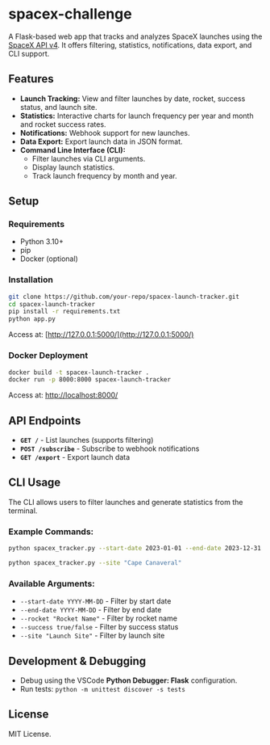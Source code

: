 # spacex-challenge

A Flask-based web app that tracks and analyzes SpaceX launches using the [SpaceX API v4](https://api.spacexdata.com/v4). It offers filtering, statistics, notifications, data export, and CLI support.

## Features

- **Launch Tracking:** View and filter launches by date, rocket, success status, and launch site.
- **Statistics:** Interactive charts for launch frequency per year and month and rocket success rates.
- **Notifications:** Webhook support for new launches.
- **Data Export:** Export launch data in JSON format.
- **Command Line Interface (CLI):**
  - Filter launches via CLI arguments.
  - Display launch statistics.
  - Track launch frequency by month and year.

## Setup

### Requirements

- Python 3.10+
- pip
- Docker (optional)

### Installation

```sh
git clone https://github.com/your-repo/spacex-launch-tracker.git
cd spacex-launch-tracker
pip install -r requirements.txt
python app.py
```

Access at: [http://127.0.0.1:5000/](http://127.0.0.1:5000/)

### Docker Deployment

```sh
docker build -t spacex-launch-tracker .
docker run -p 8000:8000 spacex-launch-tracker
```

Access at: [http://localhost:8000/](http://localhost:8000/)

## API Endpoints

- **`GET /`** - List launches (supports filtering)
- **`POST /subscribe`** - Subscribe to webhook notifications
- **`GET /export`** - Export launch data

## CLI Usage

The CLI allows users to filter launches and generate statistics from the terminal.

### Example Commands:

```sh
python spacex_tracker.py --start-date 2023-01-01 --end-date 2023-12-31 --rocket "Falcon 9"
```

```sh
python spacex_tracker.py --site "Cape Canaveral"
```

### Available Arguments:

- `--start-date YYYY-MM-DD` - Filter by start date
- `--end-date YYYY-MM-DD` - Filter by end date
- `--rocket "Rocket Name"` - Filter by rocket name
- `--success true/false` - Filter by success status
- `--site "Launch Site"` - Filter by launch site

## Development & Debugging

- Debug using the VSCode **Python Debugger: Flask** configuration.
- Run tests: `python -m unittest discover -s tests`

## License

MIT License.

